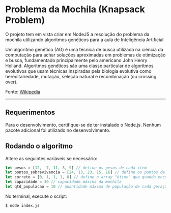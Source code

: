 # Problema da Mochila (Knapsack Problem)

O projeto tem em vista criar em NodeJS a resolução do problema da mochila utilizando algoritmos genéticos para a aula de Inteligência Artificial

Um algoritmo genético (AG) é uma técnica de busca utilizada na ciência da computação para achar soluções aproximadas em problemas de otimização e busca, fundamentado principalmente pelo americano John Henry Holland. Algoritmos genéticos são uma classe particular de algoritmos evolutivos que usam técnicas inspiradas pela biologia evolutiva como hereditariedade, mutação, seleção natural e recombinação (ou crossing over).

Fonte: [Wikipedia](https://pt.wikipedia.org/wiki/Algoritmo_gen%C3%A9tico)

---
## Requerimentos

Para o desenvolvimento, certifique-se de ter instalado o Node.js. Nenhum pacote adicional foi utilizado no desenvolvimento.

## Rodando o algoritmo

Altere as seguintes variáveis se necessário:

 ```javascript
let pesos = [12,  7, 11, 8, 9] // define os pesos de cada item
let pontos_sobrevivencia = [24, 13, 23, 15, 16] // define os pontos de sobrevivência da cada item
let correto = [0, 1, 1, 1, 0] // define o array "ótimo" que quando encontrado encerra a execução
let capacidade = 30 // capacidade máxima da mochila
let qtd_populacao = 10 // quantidade máxima de população de cada geração
 ```

No terminal, execute o script:

    $ node index.js